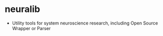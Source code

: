 # neuralib
- Utility tools for system neuroscience research, including Open Source Wrapper or Parser